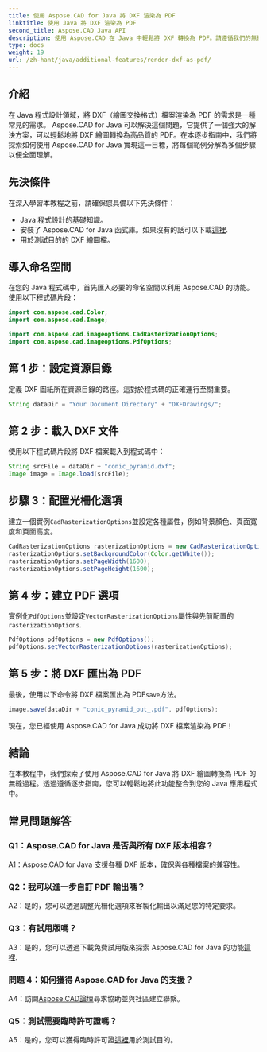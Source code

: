 ```yaml
---
title: 使用 Aspose.CAD for Java 將 DXF 渲染為 PDF
linktitle: 使用 Java 將 DXF 渲染為 PDF
second_title: Aspose.CAD Java API
description: 使用 Aspose.CAD 在 Java 中輕鬆將 DXF 轉換為 PDF。請遵循我們的無縫渲染逐步指南。
type: docs
weight: 19
url: /zh-hant/java/additional-features/render-dxf-as-pdf/
---
```

## 介紹

在 Java 程式設計領域，將 DXF（繪圖交換格式）檔案渲染為 PDF 的需求是一種常見的需求。 Aspose.CAD for Java 可以解決這個問題，它提供了一個強大的解決方案，可以輕鬆地將 DXF 繪圖轉換為高品質的 PDF。在本逐步指南中，我們將探索如何使用 Aspose.CAD for Java 實現這一目標，將每個範例分解為多個步驟以便全面理解。

## 先決條件

在深入學習本教程之前，請確保您具備以下先決條件：

- Java 程式設計的基礎知識。
- 安裝了 Aspose.CAD for Java 函式庫。如果沒有的話可以下載[這裡](https://releases.aspose.com/cad/java/).
- 用於測試目的的 DXF 繪圖檔。

## 導入命名空間

在您的 Java 程式碼中，首先匯入必要的命名空間以利用 Aspose.CAD 的功能。使用以下程式碼片段：

```java
import com.aspose.cad.Color;
import com.aspose.cad.Image;

import com.aspose.cad.imageoptions.CadRasterizationOptions;
import com.aspose.cad.imageoptions.PdfOptions;
```

## 第 1 步：設定資源目錄

定義 DXF 圖紙所在資源目錄的路徑。這對於程式碼的正確運行至關重要。 

```java
String dataDir = "Your Document Directory" + "DXFDrawings/";
```

## 第 2 步：載入 DXF 文件

使用以下程式碼片段將 DXF 檔案載入到程式碼中：

```java
String srcFile = dataDir + "conic_pyramid.dxf";
Image image = Image.load(srcFile);
```

## 步驟 3：配置光柵化選項

建立一個實例`CadRasterizationOptions`並設定各種屬性，例如背景顏色、頁面寬度和頁面高度。

```java
CadRasterizationOptions rasterizationOptions = new CadRasterizationOptions();
rasterizationOptions.setBackgroundColor(Color.getWhite());
rasterizationOptions.setPageWidth(1600);
rasterizationOptions.setPageHeight(1600);
```

## 第 4 步：建立 PDF 選項

實例化`PdfOptions`並設定`VectorRasterizationOptions`屬性與先前配置的`rasterizationOptions`.

```java
PdfOptions pdfOptions = new PdfOptions();
pdfOptions.setVectorRasterizationOptions(rasterizationOptions);
```

## 第 5 步：將 DXF 匯出為 PDF

最後，使用以下命令將 DXF 檔案匯出為 PDF`save`方法。

```java
image.save(dataDir + "conic_pyramid_out_.pdf", pdfOptions);
```

現在，您已經使用 Aspose.CAD for Java 成功將 DXF 檔案渲染為 PDF！

## 結論

在本教程中，我們探索了使用 Aspose.CAD for Java 將 DXF 繪圖轉換為 PDF 的無縫過程。透過遵循逐步指南，您可以輕鬆地將此功能整合到您的 Java 應用程式中。

## 常見問題解答

### Q1：Aspose.CAD for Java 是否與所有 DXF 版本相容？

A1：Aspose.CAD for Java 支援各種 DXF 版本，確保與各種檔案的兼容性。

### Q2：我可以進一步自訂 PDF 輸出嗎？

A2：是的，您可以透過調整光柵化選項來客製化輸出以滿足您的特定要求。

### Q3：有試用版嗎？

 A3：是的，您可以透過下載免費試用版來探索 Aspose.CAD for Java 的功能[這裡](https://releases.aspose.com/).

### 問題 4：如何獲得 Aspose.CAD for Java 的支援？

 A4：訪問[Aspose.CAD論壇](https://forum.aspose.com/c/cad/19)尋求協助並與社區建立聯繫。

### Q5：測試需要臨時許可證嗎？

 A5：是的，您可以獲得臨時許可證[這裡](https://purchase.aspose.com/temporary-license/)用於測試目的。